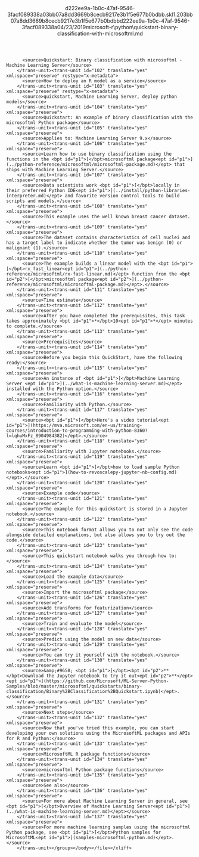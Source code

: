 <?xml version="1.0"?><xliff version="1.2" xmlns="urn:oasis:names:tc:xliff:document:1.2" xmlns:xsi="http://www.w3.org/2001/XMLSchema-instance" xsi:schemaLocation="urn:oasis:names:tc:xliff:document:1.2 xliff-core-1.2-transitional.xsd"><file datatype="xml" original="quickstart-binary-classification-with-microsoftml.md" source-language="en-US" target-language="en-US"><header><tool tool-id="mdxliff" tool-name="mdxliff" tool-version="1.0-1931010" tool-company="Microsoft" /><xliffext:skl_file_name xmlns:xliffext="urn:microsoft:content:schema:xliffextensions">d222ee9a-1b0c-47af-9546-3facf089338a03bb07a8dd3669b8cecb9217e3b1f5e677b0bdbb.skl</xliffext:skl_file_name><xliffext:version xmlns:xliffext="urn:microsoft:content:schema:xliffextensions">1.2</xliffext:version><xliffext:ms.openlocfilehash xmlns:xliffext="urn:microsoft:content:schema:xliffextensions">03bb07a8dd3669b8cecb9217e3b1f5e677b0bdbb</xliffext:ms.openlocfilehash><xliffext:ms.sourcegitcommit xmlns:xliffext="urn:microsoft:content:schema:xliffextensions">d222ee9a-1b0c-47af-9546-3facf089338a</xliffext:ms.sourcegitcommit><xliffext:ms.lasthandoff xmlns:xliffext="urn:microsoft:content:schema:xliffextensions">04/23/2019</xliffext:ms.lasthandoff><xliffext:ms.openlocfilepath xmlns:xliffext="urn:microsoft:content:schema:xliffextensions">microsoft-r\python\quickstart-binary-classification-with-microsoftml.md</xliffext:ms.openlocfilepath></header><body><group id="content" extype="content"><trans-unit id="101" translate="yes" xml:space="preserve" restype="x-metadata">
          <source>Quickstart: Binary classification with microsoftml - Machine Learning Server</source>
        </trans-unit><trans-unit id="102" translate="yes" xml:space="preserve" restype="x-metadata">
          <source>How to deploy an R model as a service</source>
        </trans-unit><trans-unit id="103" translate="yes" xml:space="preserve" restype="x-metadata">
          <source>quickstart, Machine Learning Server, deploy python models</source>
        </trans-unit><trans-unit id="104" translate="yes" xml:space="preserve">
          <source>Quickstart: An example of binary classification with the microsoftml Python package</source>
        </trans-unit><trans-unit id="105" translate="yes" xml:space="preserve">
          <source>Applies to: Machine Learning Server 9.x</source>
        </trans-unit><trans-unit id="106" translate="yes" xml:space="preserve">
          <source>Learn how to use binary classification using the functions in the <bpt id="p1">[</bpt>microsoftml package<ept id="p1">](../python-reference/microsoftml/microsoftml-package.md)</ept> that ships with Machine Learning Server.</source>
        </trans-unit><trans-unit id="107" translate="yes" xml:space="preserve">
          <source>Data scientists work <bpt id="p1">[</bpt>locally in their preferred Python IDE<ept id="p1">](../install/python-libraries-interpreter.md)</ept> and favorite version control tools to build scripts and models.</source>
        </trans-unit><trans-unit id="108" translate="yes" xml:space="preserve">
          <source>This example uses the well known breast cancer dataset.</source>
        </trans-unit><trans-unit id="109" translate="yes" xml:space="preserve">
          <source>The dataset contains characteristics of cell nuclei and has a target label to indicate whether the tumor was benign (0) or malignant (1).</source>
        </trans-unit><trans-unit id="110" translate="yes" xml:space="preserve">
          <source>The example builds a linear model with the <bpt id="p1">[</bpt>rx_fast_linear<ept id="p1">](../python-reference/microsoftml/rx-fast-linear.md)</ept> function from the <bpt id="p2">[</bpt>microsoftml package<ept id="p2">](../python-reference/microsoftml/microsoftml-package.md)</ept>.</source>
        </trans-unit><trans-unit id="111" translate="yes" xml:space="preserve">
          <source>Time estimate</source>
        </trans-unit><trans-unit id="112" translate="yes" xml:space="preserve">
          <source>After you have completed the prerequisites, this task takes approximately <bpt id="p1">*</bpt>10<ept id="p1">*</ept> minutes to complete.</source>
        </trans-unit><trans-unit id="113" translate="yes" xml:space="preserve">
          <source>Prerequisites</source>
        </trans-unit><trans-unit id="114" translate="yes" xml:space="preserve">
          <source>Before you begin this QuickStart, have the following ready:</source>
        </trans-unit><trans-unit id="115" translate="yes" xml:space="preserve">
          <source>An instance of <bpt id="p1">[</bpt>Machine Learning Server <ept id="p1">](../what-is-machine-learning-server.md)</ept> installed with the Python option.</source>
        </trans-unit><trans-unit id="116" translate="yes" xml:space="preserve">
          <source>Familiarity with Python.</source>
        </trans-unit><trans-unit id="117" translate="yes" xml:space="preserve">
          <source><bpt id="p1">[</bpt>Here's a video tutorial<ept id="p1">](https://mva.microsoft.com/en-us/training-courses/introduction-to-programming-with-python-8360?l=lqhuMxFz_8904984382)</ept>.</source>
        </trans-unit><trans-unit id="118" translate="yes" xml:space="preserve">
          <source>Familiarity with Jupyter notebooks.</source>
        </trans-unit><trans-unit id="119" translate="yes" xml:space="preserve">
          <source>Learn <bpt id="p1">[</bpt>how to load sample Python notebooks<ept id="p1">](how-to-revoscalepy-jupyter-nb-config.md)</ept>.</source>
        </trans-unit><trans-unit id="120" translate="yes" xml:space="preserve">
          <source>Example code</source>
        </trans-unit><trans-unit id="121" translate="yes" xml:space="preserve">
          <source>The example for this quickstart is stored in a Jupyter notebook.</source>
        </trans-unit><trans-unit id="122" translate="yes" xml:space="preserve">
          <source>This notebook format allows you to not only see the code alongside detailed explanations, but also allows you to try out the code.</source>
        </trans-unit><trans-unit id="123" translate="yes" xml:space="preserve">
          <source>This quickstart notebook walks you through how to:</source>
        </trans-unit><trans-unit id="124" translate="yes" xml:space="preserve">
          <source>Load the example data</source>
        </trans-unit><trans-unit id="125" translate="yes" xml:space="preserve">
          <source>Import the microsoftml package</source>
        </trans-unit><trans-unit id="126" translate="yes" xml:space="preserve">
          <source>Add transforms for featurization</source>
        </trans-unit><trans-unit id="127" translate="yes" xml:space="preserve">
          <source>Train and evaluate the model</source>
        </trans-unit><trans-unit id="128" translate="yes" xml:space="preserve">
          <source>Predict using the model on new data</source>
        </trans-unit><trans-unit id="129" translate="yes" xml:space="preserve">
          <source>You can try it yourself with the notebook.</source>
        </trans-unit><trans-unit id="130" translate="yes" xml:space="preserve">
          <source>&amp;#9658; <bpt id="p1">[</bpt><bpt id="p2">**</bpt>Download the Jupyter notebook to try it out<ept id="p2">**</ept><ept id="p1">](https://github.com/Microsoft/ML-Server-Python-Samples/blob/master/microsoftml/quickstarts/binary-classification/Binary%2BClassification%2BQuickstart.ipynb)</ept>.</source>
        </trans-unit><trans-unit id="131" translate="yes" xml:space="preserve">
          <source>Next steps</source>
        </trans-unit><trans-unit id="132" translate="yes" xml:space="preserve">
          <source>Now that you've tried this example, you can start developing your own solutions using the MicrosoftML packages and APIs for R and Python:</source>
        </trans-unit><trans-unit id="133" translate="yes" xml:space="preserve">
          <source>MicrosoftML R package functions</source>
        </trans-unit><trans-unit id="134" translate="yes" xml:space="preserve">
          <source>microsoftml Python package functions</source>
        </trans-unit><trans-unit id="135" translate="yes" xml:space="preserve">
          <source>See also</source>
        </trans-unit><trans-unit id="136" translate="yes" xml:space="preserve">
          <source>For more about Machine Learning Server in general, see <bpt id="p1">[</bpt>Overview of Machine Learning Server<ept id="p1">](../what-is-machine-learning-server.md)</ept></source>
        </trans-unit><trans-unit id="137" translate="yes" xml:space="preserve">
          <source>For more machine learning samples using the microsoftml Python package, see <bpt id="p1">[</bpt>Python samples for MicrosoftML<ept id="p1">](samples-microsoftml-python.md)</ept>.</source>
        </trans-unit></group></body></file></xliff>